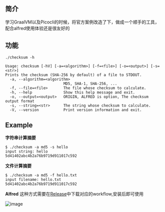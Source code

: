 ## 简介
学习GraalVM以及Picocli的时候，将官方案例改造了下，做成一个顺手的工具，配合alfred使用体验还是很友好的

## 功能

```shell
./checksum -h
                       
Usage: checksum [-hV] [-a=<algorithm>] [-f=<file>] [-o=<output>] [-s=<str>]
Prints the checksum (SHA-256 by default) of a file to STDOUT.
  -a, --algorithm=<algorithm>
                          MD5, SHA-1, SHA-256, ...
  -f, --file=<file>       The file whose checksum to calculate.
  -h, --help              Show this help message and exit.
  -o, --output=<output>   ORIGIN, ALFRED is option, The checksum output format
  -s, --string=<str>      The string whose checksum to calculate.
  -V, --version           Print version information and exit.

```

## Example

**字符串计算摘要**

```shell
$ ./checksum -a md5 -s hello          
input string: hello
5d41402abc4b2a76b9719d911017c592
```

**文件计算摘要**

```shell
$ ./checksum -a md5 -f hello.txt 
input filename: hello.txt
5d41402abc4b2a76b9719d911017c592

```

**Alfred**
这种方式需要在[Release](https://github.com/work-helper/checksum-cli/releases)中下载对应的workflow,安装后即可使用

![image](https://github.com/work-helper/checksum-cli/raw/master/doc/checksum.gif)